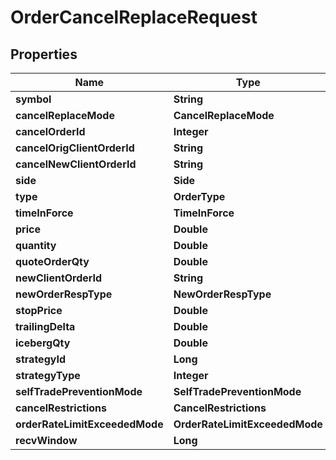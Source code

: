 

# OrderCancelReplaceRequest


## Properties

| Name | Type | Description | Notes |
|------------ | ------------- | ------------- | -------------|
|**symbol** | **String** |  |  |
|**cancelReplaceMode** | **CancelReplaceMode** |  |  |
|**cancelOrderId** | **Integer** |  |  [optional] |
|**cancelOrigClientOrderId** | **String** |  |  [optional] |
|**cancelNewClientOrderId** | **String** |  |  [optional] |
|**side** | **Side** |  |  |
|**type** | **OrderType** |  |  |
|**timeInForce** | **TimeInForce** |  |  [optional] |
|**price** | **Double** |  |  [optional] |
|**quantity** | **Double** |  |  [optional] |
|**quoteOrderQty** | **Double** |  |  [optional] |
|**newClientOrderId** | **String** |  |  [optional] |
|**newOrderRespType** | **NewOrderRespType** |  |  [optional] |
|**stopPrice** | **Double** |  |  [optional] |
|**trailingDelta** | **Double** |  |  [optional] |
|**icebergQty** | **Double** |  |  [optional] |
|**strategyId** | **Long** |  |  [optional] |
|**strategyType** | **Integer** |  |  [optional] |
|**selfTradePreventionMode** | **SelfTradePreventionMode** |  |  [optional] |
|**cancelRestrictions** | **CancelRestrictions** |  |  [optional] |
|**orderRateLimitExceededMode** | **OrderRateLimitExceededMode** |  |  [optional] |
|**recvWindow** | **Long** |  |  [optional] |



